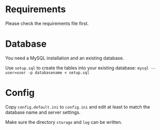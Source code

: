 # Requirements

Please check the requirements file first.

# Database

You need a MySQL installation and an existing database.

Use `setup.sql` to create the tables into your existing database: `mysql --user=user -p databasename < setup.sql`

# Config

Copy `config.default.ini` to `config.ini` and edit at least to match the database name and server settings.

Make sure the directory `storage` and `log` can be written.
